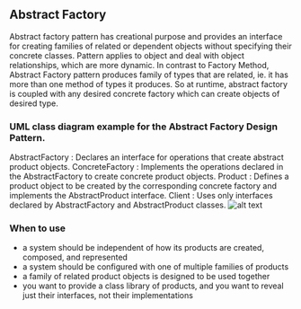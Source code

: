 ## Abstract Factory

Abstract factory pattern has creational purpose and provides an interface for 
creating families of related or dependent objects without specifying their 
concrete classes. Pattern applies to object and deal with object relationships, 
which are more dynamic. In contrast to Factory Method, Abstract Factory pattern
produces family of types that are related, ie. it has more than one method of 
types it produces.
So at runtime, abstract factory is coupled with any desired concrete factory which can create objects of desired type.


### UML class diagram example for the Abstract Factory Design Pattern.

AbstractFactory : Declares an interface for operations that create abstract product objects.
ConcreteFactory : Implements the operations declared in the AbstractFactory to create concrete product objects.
Product : Defines a product object to be created by the corresponding concrete factory and implements the AbstractProduct interface.
Client : Uses only interfaces declared by AbstractFactory and AbstractProduct classes.
![alt text](http://url/to/AbstractFactory.png)

### When to use

* a system should be independent of how its products are created, composed, and represented
* a system should be configured with one of multiple families of products
* a family of related product objects is designed to be used together
* you want to provide a class library of products, and you want to reveal just their interfaces, not their implementations